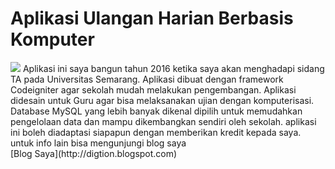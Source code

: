 Aplikasi Ulangan Harian Berbasis Komputer
==================
<img src="https://1.bp.blogspot.com/-VGzEmxjqzU4/WeQqZKcdgkI/AAAAAAAAJAY/gUHJSnY1X_wAbQxGVDeZajUwoOmu5BrAwCLcBGAs/s640/UHBK.PNG"/>
<font align="justify">Aplikasi ini saya bangun tahun 2016 ketika saya akan menghadapi sidang TA pada Universitas Semarang. Aplikasi dibuat dengan framework Codeigniter agar sekolah mudah melakukan pengembangan. Aplikasi didesain untuk 
Guru agar bisa melaksanakan ujian dengan komputerisasi. Database MySQL yang lebih banyak dikenal dipilih untuk memudahkan pengelolaan data dan mampu dikembangkan sendiri oleh sekolah. aplikasi ini boleh diadaptasi siapapun dengan memberikan kredit kepada saya. untuk info lain bisa mengunjungi blog saya</font>
<br /> [Blog Saya](http://digtion.blogspot.com)
